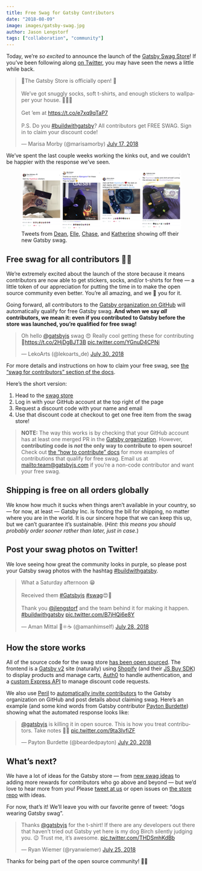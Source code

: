 ```yaml
---
title: Free Swag for Gatsby Contributors
date: "2018-08-09"
image: images/gatsby-swag.jpg
author: Jason Lengstorf
tags: ["collaboration", "community"]
---
```


Today, we’re _so excited_ to announce the launch of the [Gatsby Swag Store][store]! If you’ve been following along [on Twitter][twitter], you may have seen the news a little while back.

<blockquote class="twitter-tweet" data-lang="en"><p lang="en" dir="ltr">🎉The Gatsby Store is officially open! 🎉<br><br>We’ve got snuggly socks, soft t-shirts, and enough stickers to wallpaper your house. 🧦👕🏡<br><br>Get ’em at <a href="https://t.co/e7xq9qTaP7">https://t.co/e7xq9qTaP7</a><br><br>P.S. Do you <a href="https://twitter.com/hashtag/buildwithgatsby?src=hash&amp;ref_src=twsrc%5Etfw">#buildwithgatsby</a>? All contributors get FREE SWAG. Sign in to claim your discount code!</p>&mdash; Marisa Morby (@marisamorby) <a href="https://twitter.com/marisamorby/status/1019256499799912449?ref_src=twsrc%5Etfw">July 17, 2018</a></blockquote>

We’ve spent the last couple weeks working the kinks out, and we couldn’t be happier with the response we’ve seen.

<figure>
  <img alt="Gatsby swag posts on Twitter." src="./images/gatsby-swag-twitter.jpg" />
  <figcaption>
    Tweets from <a href="https://twitter.com/DeaNHtiD99/status/1023204484183416832">Dean</a>, <a href="https://twitter.com/ARebelBelle/status/1020044426712735744">Elle</a>, <a href="https://twitter.com/chaseadamsio/status/1021896138503245824">Chase</a>, and <a href="https://twitter.com/kato_katherine/status/1021967765400211456">Katherine</a> showing off their new Gatsby swag.
  </figcaption>
</figure>

## Free swag for all contributors 💪💜

We’re extremely excited about the launch of the store because it means contributors are now able to get stickers, socks, and/or t-shirts for free — a little token of our appreciation for putting the time in to make the open source community even better. You’re all amazing, and we 💜 you for it.

Going forward, all contributors to the [Gatsby organization on GitHub][org] will automatically qualify for free Gatsby swag. **And when we say _all_ contributors, we mean it: even if you contributed to Gatsby before the store was launched, you’re qualified for free swag!**

<blockquote class="twitter-tweet" data-lang="en"><p lang="en" dir="ltr">Oh hello <a href="https://twitter.com/gatsbyjs?ref_src=twsrc%5Etfw">@gatsbyjs</a> swag 😍 Really cool getting these for contributing 🎉<a href="https://t.co/2HjDgBJT3B">https://t.co/2HjDgBJT3B</a> <a href="https://t.co/YGnuD4CPNi">pic.twitter.com/YGnuD4CPNi</a></p>&mdash; LekoArts (@lekoarts_de) <a href="https://twitter.com/lekoarts_de/status/1023823370620727296?ref_src=twsrc%5Etfw">July 30, 2018</a></blockquote>

For more details and instructions on how to claim your free swag, see [the “swag for contributors” section of the docs][swag].

Here’s the short version:

1.  Head to the [swag store][store]
2.  Log in with your GitHub account at the top right of the page
3.  Request a discount code with your name and email
4.  Use that discount code at checkout to get one free item from the swag store!

> **NOTE:** The way this works is by checking that your GitHub account has at least one merged PR in the [Gatsby organization][org]. However, **contributing code is _not_ the only way to contribute to open source!** Check out [the “how to contribute” docs][contribute] for more examples of contributions that qualify for free swag. Email us at <mailto:team@gatsbyjs.com> if you’re a non-code contributor and want your free swag.

## Shipping is free on all orders globally

We know how much it sucks when things aren’t available in your country, so — for now, at least — Gatsby Inc. is footing the bill for shipping, no matter where you are in the world. It is our sincere hope that we can keep this up, but we can’t guarantee it’s sustainable. (_Hint: this means you should probably order sooner rather than later, just in case._)

## Post your swag photos on Twitter!

We love seeing how great the community looks in purple, so please post your Gatsby swag photos with the hashtag [#buildwithgatsby](https://twitter.com/search?q=%23buildwithgatsby).

<blockquote class="twitter-tweet" data-lang="en"><p lang="en" dir="ltr">What a Saturday afternoon 😁<br><br>Received them <a href="https://twitter.com/hashtag/Gatsbyjs?src=hash&amp;ref_src=twsrc%5Etfw">#Gatsbyjs</a> <a href="https://twitter.com/hashtag/swag?src=hash&amp;ref_src=twsrc%5Etfw">#swag</a>😍🤩<br><br>Thank you <a href="https://twitter.com/jlengstorf?ref_src=twsrc%5Etfw">@jlengstorf</a> and the team behind it for making it happen. <a href="https://twitter.com/hashtag/buildwithgatsby?src=hash&amp;ref_src=twsrc%5Etfw">#buildwithgatsby</a> <a href="https://t.co/B7jHQi6e8Y">pic.twitter.com/B7jHQi6e8Y</a></p>&mdash; Aman Mittal 🖖⚛️☕ (@amanhimself) <a href="https://twitter.com/amanhimself/status/1023124667446509570?ref_src=twsrc%5Etfw">July 28, 2018</a></blockquote>

## How the store works

All of the source code for the swag store [has been open sourced][swag-source]. The frontend is a [Gatsby v2][v2] site (naturally) using [Shopify][shopify] (and their [JS Buy SDK][js-buy-sdk]) to display products and manage carts, [Auth0][auth0] to handle authentication, and a [custom Express API][swag-api] to manage discount code requests.

We also use [Peril][peril] to [automatically invite contributors][invite] to the Gatsby organization on GitHub and post details about claiming swag. Here’s an example (and some kind words from Gatsby contributor [Payton Burdette](https://twitter.com/beardedpayton)) showing what the automated response looks like:

<blockquote class="twitter-tweet" data-lang="en"><p lang="en" dir="ltr"><a href="https://twitter.com/gatsbyjs?ref_src=twsrc%5Etfw">@gatsbyjs</a> is killing it in open source. This is how you treat contributors. Take notes 📝😊 <a href="https://t.co/9ta3IvfiZF">pic.twitter.com/9ta3IvfiZF</a></p>&mdash; Payton Burdette (@beardedpayton) <a href="https://twitter.com/beardedpayton/status/1020339698332512256?ref_src=twsrc%5Etfw">July 20, 2018</a></blockquote>

## What’s next?

We have a lot of ideas for the Gatsby store — from [new swag ideas](https://github.com/gatsbyjs/store.gatsbyjs.org/issues?q=is%3Aissue+is%3Aopen+label%3A%22Swag+Ideas%22+sort%3Aupdated-desc) to adding more rewards for contributors who go above and beyond — but we’d love to hear more from you! Please [tweet at us][twitter] or open issues on [the store repo][swag-source] with ideas.

For now, that’s it! We’ll leave you with our favorite genre of tweet: “dogs wearing Gatsby swag”.

<blockquote class="twitter-tweet" data-lang="en"><p lang="en" dir="ltr">Thanks <a href="https://twitter.com/gatsbyjs?ref_src=twsrc%5Etfw">@gatsbyjs</a> for the t-shirt! If there are any developers out there that haven’t tried out Gatsby yet here is my dog Birch silently judging you. 😉 Trust me, it’s awesome. <a href="https://t.co/THDSmhKdBb">pic.twitter.com/THDSmhKdBb</a></p>&mdash; Ryan Wiemer (@ryanwiemer) <a href="https://twitter.com/ryanwiemer/status/1022267081998266368?ref_src=twsrc%5Etfw">July 25, 2018</a></blockquote>

Thanks for being part of the open source community! 💪💜

[twitter]: https://twitter.com/gatsbyjs
[org]: https://github.com/gatsbyjs
[store]: https://store.gatsbyjs.org/
[swag]: /docs/contributor-swag/
[swag-source]: https://github.com/gatsbyjs/store.gatsbyjs.org
[swag-api]: https://github.com/gatsbyjs/api.gatsbyjs.org
[v2]: /blog/2018-06-16-announcing-gatsby-v2-beta-launch/
[shopify]: https://www.shopify.com/
[js-buy-sdk]: https://shopify.github.io/js-buy-sdk/
[auth0]: https://auth0.com/
[invite]: https://github.com/gatsbyjs/peril-gatsbyjs/blob/master/rules/invite-collaborator.ts
[peril]: https://github.com/danger/peril
[contribute]: /docs/how-to-contribute/

